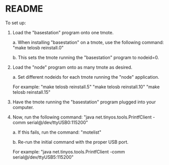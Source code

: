 
README
======

To set up:

1. Load the "basestation" program onto one tmote.

    a. When installing "basestation" on a tmote, use the following command: "make telosb
	   reinstall.0"
    
    b. This sets the tmote running the "basestation" program to nodeid=0.

2. Load the "node" program onto as many tmote as desired.

    a. Set different nodeids for each tmote running the "node" application.
    
    For example: "make telosb reinstall.5" "make telosb reinstall.10" "make telosb reinstall.15"

3. Have the tmote running the "basestation" program plugged into your computer.

4. Now, run the following command: "java net.tinyos.tools.PrintfClient -comm
   serial@/dev/ttyUSB0:115200"
	
    a. If this fails, run the command: "motelist"	

    b. Re-run the initial command with the proper USB port. 

    For example: "java net.tinyos.tools.PrintfClient -comm serial@/dev/ttyUSB5:115200"
